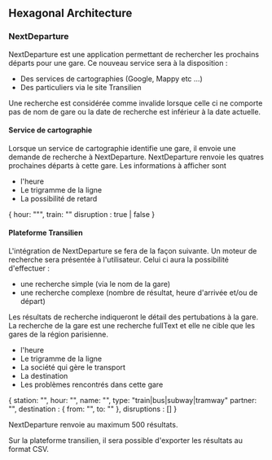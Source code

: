 ## Hexagonal Architecture

### NextDeparture

NextDeparture est une application permettant de rechercher les prochains départs pour une gare.
Ce nouveau service sera à la disposition :
- Des services de cartographies (Google, Mappy etc ...)
- Des particuliers via le site Transilien

Une recherche est considérée comme invalide lorsque celle ci ne comporte pas de nom de gare ou la date de recherche
est inférieur à la date actuelle.

#### Service de cartographie

Lorsque un service de cartographie identifie une gare, il envoie une demande de recherche à NextDeparture.
NextDeparture renvoie les quatres prochaines départs à cette gare. Les informations à afficher sont 
- l'heure
- Le trigramme de la ligne
- La possibilité de retard

{
    hour: """,
    train: ""
    disruption : true | false
} 

#### Plateforme Transilien

L'intégration de NextDeparture se fera de la façon suivante. Un moteur de recherche sera présentée à l'utilisateur. 
Celui ci aura la possibilité d'effectuer :
- une recherche simple (via le nom de la gare) 
- une recherche complexe (nombre de résultat, heure d'arrivée et/ou de départ) 

Les résultats de recherche indiqueront le détail des pertubations à la gare.
La recherche de la gare est une recherche fullText et elle ne cible que les gares de la région parisienne.
- l'heure
- Le trigramme de la ligne
- La société qui gère le transport
- La destination
- Les problèmes rencontrés dans cette gare

{
    station: "",
    hour: "",
    name: "",
    type: "train|bus|subway|tramway"
    partner: "",
    destination : {
        from: "",
        to: ""
    },
    disruptions  : []
}

NextDeparture renvoie au maximum 500 résultats.

Sur la plateforme transilien, il sera possible d'exporter les résultats au format CSV.

